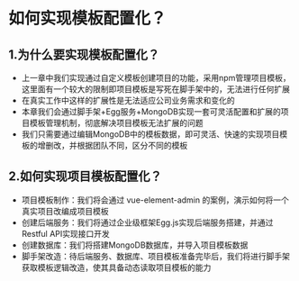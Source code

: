 # 如何实现模板配置化？

## 1.为什么要实现模板配置化？

- 上一章中我们实现通过自定义模板创建项目的功能，采用npm管理项目模板，这里面有一个较大的限制即项目模板是写死在脚手架中的，无法进行任何扩展
- 在真实工作中这样的扩展性是无法适应公司业务需求和变化的
- 本章我们会通过脚手架+Egg服务+MongoDB实现一套可灵活配置和扩展的项目模板管理机制，彻底解决项目模板无法扩展的问题
- 我们只需要通过编辑MongoDB中的模板数据，即可灵活、快速的实现项目模板的增删改，并根据团队不同，区分不同的模板

## 2.如何实现项目模板配置化？

- 项目模板制作：我们将会通过 vue-element-admin 的案例，演示如何将一个真实项目改编成项目模板
- 创建后端服务：我们将通过企业级框架Egg.js实现后端服务搭建，并通过Restful API实现接口开发
- 创建数据库：我们将搭建MongoDB数据库，并导入项目模板数据
- 脚手架改造：待后端服务、数据库、项目模板准备完毕后，我们将进行脚手架获取模板逻辑改造，使其具备动态读取项目模板的能力
